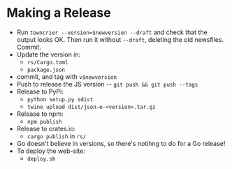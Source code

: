 # Making a Release

* Run `towncrier --version=$newversion --draft` and check that the output looks OK.  Then run it without `--draft`, deleting the old newsfiles.  Commit.
* Update the version in:
  * `rs/Cargo.toml`
  * `package.json`
* commit, and tag with `v$newversion`
* Push to release the JS version -- `git push && git push --tags`
* Release to PyPi:
  * `python setup.py sdist`
  * `twine upload dist/json-e-<version>.tar.gz`
* Release to npm:
  * `npm publish`
* Release to crates.io:
  * `cargo publish` in `rs/`
* Go doesn't believe in versions, so there's notihng to do for a Go release!
* To deploy the web-site:
  * `deploy.sh`
